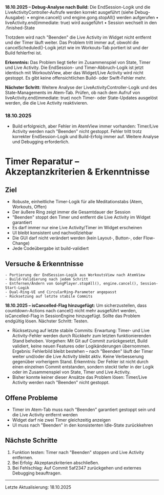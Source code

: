 **18.10.2025 – Debug-Analyse nach Build:**
Die EndSession-Logik und die LiveActivityController-Aufrufe werden korrekt ausgeführt (siehe Debug-Ausgabe):
• engine.cancel() und engine.gong.stopAll() werden aufgerufen
• liveActivity.end(immediate: true) wird ausgeführt
• Session wechselt in den .finished-State

Trotzdem wird nach "Beenden" die Live Activity im Widget nicht entfernt und der Timer läuft weiter. Das Problem tritt immer auf, obwohl die cancelScheduled()-Logik jetzt wie im Workouts-Tab portiert ist und der Build fehlerfrei ist.

**Erkenntnis:**
Das Problem liegt tiefer im Zusammenspiel von State, Timer und Live Activity. Die EndSession- und Timer-Abbruch-Logik ist jetzt identisch mit WorkoutsView, aber das Widget/Live Activity wird nicht gestoppt. Es gibt keine offensichtlichen Build- oder Swift-Fehler mehr.

**Nächster Schritt:**
Weitere Analyse der LiveActivityController-Logik und des State-Managements im Atem-Tab. Prüfen, ob nach dem Aufruf von liveActivity.end(immediate: true) noch Timer- oder State-Updates ausgelöst werden, die die Live Activity reaktivieren.
### 18.10.2025
- Build erfolgreich, aber Fehler im AtemView immer vorhanden: Timer/Live Activity werden nach "Beenden" nicht gestoppt. Fehler tritt trotz korrekter EndSession-Logik und Build-Erfolg immer auf. Weitere Analyse und Debugging erforderlich.
# Timer Reparatur – Akzeptanzkriterien & Erkenntnisse


## Ziel
- Robuste, einheitliche Timer-Logik für alle Meditationstabs (Atem, Workouts, Offen)
- Der äußere Ring zeigt immer die Gesamtdauer der Session
- "Beenden" stoppt den Timer und entfernt die Live Activity im Widget garantiert
- Es darf immer nur eine Live Activity/Timer im Widget erscheinen
- UI bleibt konsistent und nachvollziehbar
- Die GUI darf nicht verändert werden (kein Layout-, Button-, oder Flow-Change)
- Jede Codeübergabe ist build-validiert

## Versuche & Erkenntnisse
	- Portierung der EndSession-Logik aus WorkoutsView nach AtemView
	- Build-Validierung nach jedem Schritt
	- Entfernen/Ändern von GongPlayer.stopAll(), engine.cancel(), Session-Start-Logik
	- Dual-Ring-UI und CircularRing-Parameter angepasst
	- Rücksetzung auf letzte stabile Commits

**18.10.2025 – isCancelled-Flag hinzugefügt:**
Um sicherzustellen, dass countdown-Actions nach cancel() nicht mehr ausgeführt werden, isCancelled-Flag in SessionEngine hinzugefügt. Sollte das Problem endgültig lösen. Nächster Schritt: Testen.
- Rücksetzung auf letzte stabile Commits:
	Erwartung: Timer- und Live Activity-Fehler werden durch Rückkehr zum letzten funktionierenden Stand behoben.
	Vorgehen: Mit Git auf Commit <SHA> zurückgesetzt, Build validiert, keine neuen Features oder Logikänderungen übernommen.
	Ergebnis: Fehlerbild bleibt bestehen – nach "Beenden" läuft der Timer weiter und/oder die Live Activity bleibt aktiv. Keine Verbesserung gegenüber vorherigem Stand.
	Erkenntnis: Der Fehler ist nicht durch einen einzelnen Commit entstanden, sondern steckt tiefer in der Logik oder im Zusammenspiel von State, Timer und Live Activity.
- Bisher konnte keiner dieser Ansätze das Problem lösen: Timer/Live Activity werden nach "Beenden" nicht gestoppt.

## Offene Probleme
- Timer im Atem-Tab muss nach "Beenden" garantiert gestoppt sein und die Live Activity entfernt werden
- Widget darf nie zwei Timer gleichzeitig anzeigen
- UI muss nach "Beenden" in den konsistenten Idle-State zurückkehren

## Nächste Schritte
1. Funktion testen: Timer nach "Beenden" stoppen und Live Activity entfernen.
2. Bei Erfolg: Akzeptanzkriterien abschließen.
3. Bei Fehlschlag: Auf Commit 5af2347 zurückgehen und externes Debugging beauftragen.

---
Letzte Aktualisierung: 18.10.2025
